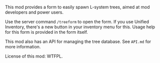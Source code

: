 This mod provides a form to easily spawn L-system trees, aimed at mod developers
and power users.

Use the server command `/treeform` to open the form. If you use Unified Inventory,
there's a new button in your inventory menu for this. Usage help for this form is
provided in the form itself.

This mod also has an API for managing the tree database. See `API.md` for more
information.

License of this mod: WTFPL.
